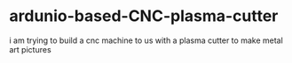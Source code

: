 # ardunio-based-CNC-plasma-cutter
i am trying to build a cnc machine to us with a plasma cutter to make metal art pictures

